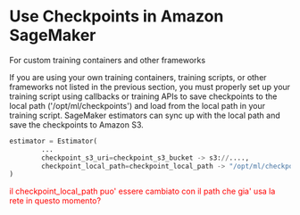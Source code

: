 # Use Checkpoints in Amazon SageMaker

For custom training containers and other frameworks

If you are using your own training containers, training scripts, or other frameworks not listed in the previous section, you must properly set up your training script using callbacks or training APIs to save checkpoints to the local path ('/opt/ml/checkpoints') and load from the local path in your training script. SageMaker estimators can sync up with the local path and save the checkpoints to Amazon S3.

```python
estimator = Estimator(
        ...
        checkpoint_s3_uri=checkpoint_s3_bucket -> s3://....,
        checkpoint_local_path=checkpoint_local_path -> "/opt/ml/checkpoints"
)
```

<span style="color:red">il checkpoint_local_path puo' essere cambiato con il path che gia' usa la rete in questo momento?</span>

